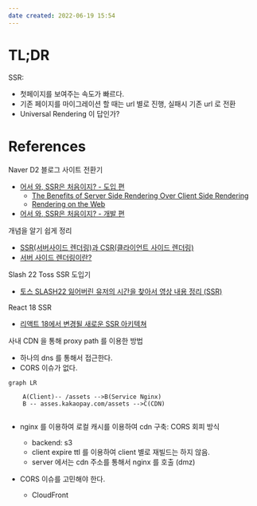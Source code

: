 ```yaml
---
date created: 2022-06-19 15:54
---
```


# TL;DR


SSR:

- 첫페이지를 보여주는 속도가 빠르다.
- 기존 페이지를 마이그레이션 할 때는 url 별로 진행, 실패시 기존 url 로 전환
- Universal Rendering 이 답인가?

# References

Naver D2 블로그 사이트 전환기

- [어서 와, SSR은 처음이지? - 도입 편](https://d2.naver.com/helloworld/7804182)
  - [The Benefits of Server Side Rendering Over Client Side Rendering ](https://medium.com/walmartglobaltech/the-benefits-of-server-side-rendering-over-client-side-rendering-5d07ff2cefe8)
  - [Rendering on the Web](https://web.dev/rendering-on-the-web/)
- [어서 와, SSR은 처음이지? - 개발 편](https://d2.naver.com/helloworld/2177909)

개념을 알기 쉽게 정리

- [SSR(서버사이드 렌더링)과 CSR(클라이언트 사이드 렌더링)](https://miracleground.tistory.com/165)
- [서버 사이드 렌더링이란?](https://joshua1988.github.io/vue-camp/nuxt/ssr.html#%E1%84%8F%E1%85%B3%E1%86%AF%E1%84%85%E1%85%A1%E1%84%8B%E1%85%B5%E1%84%8B%E1%85%A5%E1%86%AB%E1%84%90%E1%85%B3-%E1%84%89%E1%85%A1%E1%84%8B%E1%85%B5%E1%84%83%E1%85%B3-%E1%84%85%E1%85%A6%E1%86%AB%E1%84%83%E1%85%A5%E1%84%85%E1%85%B5%E1%86%BC)

Slash 22 Toss SSR 도입기

- [토스 SLASH22 잃어버린 유저의 시간을 찾아서 영상 내용 정리 (SSR)](https://velog.io/@devfrank9/%ED%86%A0%EC%8A%A4-SLASH22-%EC%9E%83%EC%96%B4%EB%B2%84%EB%A6%B0-%EC%9C%A0%EC%A0%80%EC%9D%98-%EC%8B%9C%EA%B0%84%EC%9D%84-%EC%B0%BE%EC%95%84%EC%84%9C-%EC%98%81%EC%83%81-%EB%82%B4%EC%9A%A9-%EC%A0%95%EB%A6%AC-SSR)

React 18 SSR

- [리액트 18에서 변경될 새로운 SSR 아키텍쳐](https://yceffort.kr/2021/09/react-18-ssr-architecture)


사내 CDN 을 통해 proxy path 를 이용한 방법
- 하나의 dns 를 통해서 접근한다.
- CORS 이슈가 없다.
```mermaid
graph LR

	A(Client)-- /assets -->B(Service Nginx)
	B -- asses.kakaopay.com/assets -->C(CDN)
	
```
- nginx 를 이용하여 로컬 캐시를 이용하여 cdn 구축: CORS 회피 방식
	- backend: s3
	- client expire ttl 를 이용하여 client 별로 재빌드는 하지 않음. 
	- server 에서는 cdn 주소를 통해서 nginx 를 호출 (dmz)

- CORS 이슈를 고민해야 한다. 
	- CloudFront
